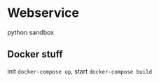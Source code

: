 # Webservice
python sandbox

## Docker stuff
init `docker-compose up`, start `docker-compose build`

